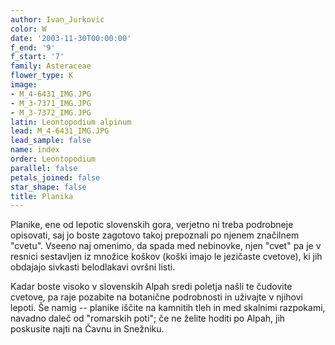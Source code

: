 ```yaml
---
author: Ivan_Jurkovic
color: W
date: '2003-11-30T00:00:00'
f_end: '9'
f_start: '7'
family: Asteraceae
flower_type: K
image:
- M_4-6431_IMG.JPG
- M_3-7371_IMG.JPG
- M_3-7372_IMG.JPG
latin: Leontopodium alpinum
lead: M_4-6431_IMG.JPG
lead_sample: false
name: index
order: Leontopodium
parallel: false
petals_joined: false
star_shape: false
title: Planika
---
```

Planike, ene od lepotic slovenskih gora, verjetno ni treba podrobneje opisovati, saj jo boste zagotovo takoj prepoznali po njenem značilnem \"cvetu\". Vseeno naj omenimo, da spada med nebinovke, njen \"cvet\" pa je v resnici sestavljen iz množice koškov (koški imajo le jezičaste cvetove), ki jih obdajajo sivkasti belodlakavi ovršni listi.

Kadar boste visoko v slovenskih Alpah sredi poletja našli te čudovite cvetove, pa raje pozabite na botanične podrobnosti in uživajte v njihovi lepoti. Še namig -- planike iščite na kamnitih tleh in med skalnimi razpokami, navadno daleč od \"romarskih poti\"; če ne želite hoditi po Alpah, jih poskusite najti na Čavnu in Snežniku.
